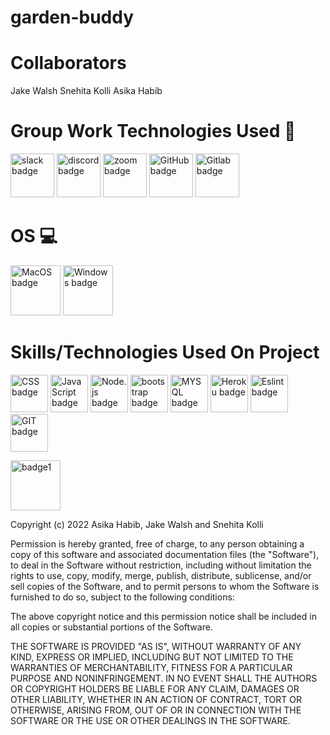 # garden-buddy

# Collaborators 

Jake Walsh
Snehita Kolli
Asika Habib

# Group Work Technologies Used 🤝 

<p float="center">
<img width="70" alt ="slack badge" src ="https://img.shields.io/badge/Slack-4A154B?style=for-the-badge&logo=slack&logoColor=white"/>
<img width="70" alt ="discord badge" src ="https://img.shields.io/badge/Discord-7289DA?style=for-the-badge&logo=discord&logoColor=white"/>
<img width="70" alt ="zoom badge" src ="https://img.shields.io/badge/Zoom-2D8CFF?style=for-the-badge&logo=zoom&logoColor=white"/>
<img width="70" alt ="GitHub badge" src ="https://img.shields.io/badge/GitHub-100000?style=for-the-badge&logo=github&logoColor=white"/>
<img width="70" alt ="Gitlab badge" src ="https://img.shields.io/badge/GitLab-330F63?style=for-the-badge&logo=gitlab&logoColor=white"/>
 </p>

 # OS 💻

<p float="center">
<img width="80" alt ="MacOS badge" src ="https://img.shields.io/badge/mac%20os-000000?style=for-the-badge&logo=apple&logoColor=white"/>
<img width="80" alt ="Windows badge" src ="https://img.shields.io/badge/Windows-0078D6?style=for-the-badge&logo=windows&logoColor=white"/>
</p>


# Skills/Technologies Used On Project
<p float="center">
<img width="60" alt ="CSS badge" src = "https://img.shields.io/badge/CSS-239120?&style=for-the-badge&logo=css3&logoColor=white"/>
<img width="60" alt ="JavaScript badge" src = "https://img.shields.io/badge/JavaScript-F7DF1E?style=for-the-badge&logo=javascript&logoColor=black"/>
<img width="60" alt ="Node.js badge" src = "https://img.shields.io/badge/Node.js-43853D?style=for-the-badge&logo=node.js&logoColor=white"/>
<img width="60" alt ="bootstrap badge" src ="https://img.shields.io/badge/Bootstrap-563D7C?style=for-the-badge&logo=bootstrap&logoColor=white"/>
<img width="60" alt ="MYSQL badge" src ="https://img.shields.io/badge/MySQL-00000F?style=for-the-badge&logo=mysql&logoColor=white"/>
<img width="60" alt ="Heroku badge" src ="https://img.shields.io/badge/Heroku-430098?style=for-the-badge&logo=heroku&logoColor=white"/>
<img width="60" alt ="Eslint badge" src = "https://img.shields.io/badge/eslint-3A33D1?style=for-the-badge&logo=eslint&logoColor=white"/>
<img width="60" alt ="GIT badge" src ="https://img.shields.io/badge/GIT-E44C30?style=for-the-badge&logo=git&logoColor=white"/>
</p>


<img width="80" alt="badge1" src="https://img.shields.io/badge/License-MIT-lightgrey">

Copyright (c) 2022 Asika Habib, Jake Walsh and Snehita Kolli

Permission is hereby granted, free of charge, to any person obtaining a copy
of this software and associated documentation files (the "Software"), to deal
in the Software without restriction, including without limitation the rights
to use, copy, modify, merge, publish, distribute, sublicense, and/or sell
copies of the Software, and to permit persons to whom the Software is
furnished to do so, subject to the following conditions:

The above copyright notice and this permission notice shall be included in all
copies or substantial portions of the Software.

THE SOFTWARE IS PROVIDED "AS IS", WITHOUT WARRANTY OF ANY KIND, EXPRESS OR
IMPLIED, INCLUDING BUT NOT LIMITED TO THE WARRANTIES OF MERCHANTABILITY,
FITNESS FOR A PARTICULAR PURPOSE AND NONINFRINGEMENT. IN NO EVENT SHALL THE
AUTHORS OR COPYRIGHT HOLDERS BE LIABLE FOR ANY CLAIM, DAMAGES OR OTHER
LIABILITY, WHETHER IN AN ACTION OF CONTRACT, TORT OR OTHERWISE, ARISING FROM,
OUT OF OR IN CONNECTION WITH THE SOFTWARE OR THE USE OR OTHER DEALINGS IN THE
SOFTWARE.
